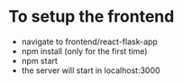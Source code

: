 # To setup the frontend
- navigate to frontend/react-flask-app
- npm install (only for the first time)
- npm start
- the server will start in localhost:3000

